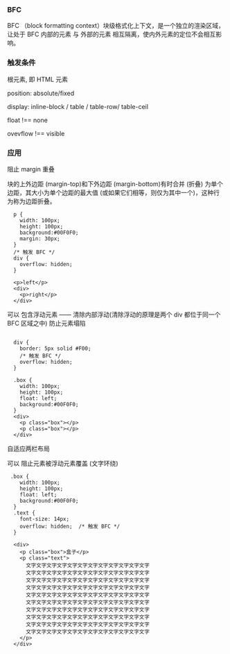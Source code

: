 <!--
 * @Author: hcs
 * @Date: 2023-04-17 08:12:05
 * @LastEditTime: 2023-04-18 11:04:28
 * @LastEditors: Do not edit
 * @Description: Modify here please
 * @FilePath: \git_program\FEStudy\CSS\BFC.md
-->
### BFC
  BFC （block formatting context）块级格式化上下文，是⼀个独立的渲染区域，让处于 BFC 内部的元素 与 外部的元素 相互隔离，使内外元素的定位不会相互影响。

### 触发条件
  根元素, 即 HTML 元素

  position: absolute/fixed

  display: inline-block / table / table-row/ table-ceil

  float !== none

  ovevflow !== visible

### 应用
阻止 margin 重叠

块的上外边距 (margin-top)和下外边距 (margin-bottom)有时合并 (折叠) 为单个边距，其大小为单个边距的最大值 (或如果它们相等，则仅为其中一个)，这种行为称为边距折叠。
```
  p {
    width: 100px;
    height: 100px;
    background:#00F0F0;
    margin: 30px;
  }
  /* 触发 BFC */
  div {
    overflow: hidden; 
  }

  <p>left</p>
  <div>
    <p>right</p>
  </div>

```

可以 包含浮动元素 —— 清除内部浮动(清除浮动的原理是两个 div 都位于同⼀个 BFC 区域之中) 防止元素塌陷
```

  div {
    border: 5px solid #F00;
    /* 触发 BFC */
    overflow: hidden;
  }
  
  .box {
    width: 100px;
    height: 100px;
    float: left;
    background:#00F0F0;
  }
  <div>
    <p class="box"></p>
    <p class="box"></p>
  </div>

```

⾃适应两栏布局

可以 阻止元素被浮动元素覆盖 (文字环绕) 

```
 .box {
    width: 100px;
    height: 100px;
    float: left;
    background:#00F0F0;
  }
  .text {
    font-size: 14px;
    overflow: hidden;  /* 触发 BFC */
  }

  <div>
    <p class="box">盒子</p>
    <p class="text">
      文字文字文字文字文字文字文字文字文字文字文字文字
      文字文字文字文字文字文字文字文字文字文字文字文字
      文字文字文字文字文字文字文字文字文字文字文字文字
      文字文字文字文字文字文字文字文字文字文字文字文字
      文字文字文字文字文字文字文字文字文字文字文字文字
      文字文字文字文字文字文字文字文字文字文字文字文字
      文字文字文字文字文字文字文字文字文字文字文字文字
      文字文字文字文字文字文字文字文字文字文字文字文字
      文字文字文字文字文字文字文字文字文字文字文字文字
      文字文字文字文字文字文字文字文字文字文字文字文字
    </p>
  </div>

```